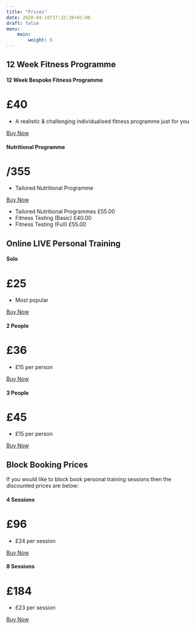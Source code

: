 ```yaml
---
title: "Prices"
date: 2020-04-18T17:32:38+01:00
draft: false
menu:
    main:
        weight: 6
---
```


<!Added by Spud to buy fitness programme online-->
## 12 Week Fitness Programme
<div class="container">
    <div class="card-deck mb-3 text-center">
        <div class="card mb-4 box-shadow">
            <div class="card-header">
                <h4 class="my-0 font-weight-normal">12 Week Bespoke Fitness Programme</h4>
            </div>
            <div class="card-body">
                <h1 class="card-title pricing-card-title">£40</h1>
                <ul class="list-unstyled mt-3 mb-4">
                    <li>A realistic & challenging individualised fitness programme just for you</li>
                </ul>
                <a class="btn btn-lg btn-block btn-info"
                href=https://app.acuityscheduling.com/catalog.php?owner=14767332&action=addCart&clear=1&id=834133> Buy Now</a>
            </div>
        </div>
          <div class="card mb-4 box-shadow">
            <div class="card-header">
                <h4 class="my-0 font-weight-normal">Nutritional Programme</h4>
            </div>
            <div class="card-body">
                <h1 class="card-title pricing-card-title">/355</h1>
                <ul class="list-unstyled mt-3 mb-4">
                    <li>Tailored Nutritional Programme</li>
                </ul>
                <a class="btn btn-lg btn-block btn-info"
                href="https://app.acuityscheduling.com/catalog.php?owner=14767332&action=addCart&clear=1&id=799646"
                role="button"> Buy Now</a>
            </div>
        </div>
   </div>
  </div>
   

- Tailored Nutritional Programmes £55.00
- Fitness Testing (Basic) £40.00
- Fitness Testing (Full) £55.00

<!--Added by Spud 19/04/2020 Including Video PT prices-->

## Online LIVE Personal Training

<div class="container">
    <div class="card-deck mb-3 text-center">
        <div class="card mb-4 box-shadow">
            <div class="card-header">
                <h4 class="my-0 font-weight-normal">Solo</h4>
            </div>
            <div class="card-body">
                <h1 class="card-title pricing-card-title">£25</h1>
                <ul class="list-unstyled mt-3 mb-4">
                    <li>Most popular</li>
                </ul>
                <a class="btn btn-lg btn-block btn-info"
                href="https://app.acuityscheduling.com/catalog.php?owner=14767332&action=addCart&clear=1&id=799645"
                role="button"> Buy Now</a>
            </div>
        </div>
        <div class="card mb-4 box-shadow">
            <div class="card-header">
                <h4 class="my-0 font-weight-normal">2 People</h4>
            </div>
            <div class="card-body">
                <h1 class="card-title pricing-card-title">£36</h1>
                <ul class="list-unstyled mt-3 mb-4">
                    <li>£15 per person</li>
                </ul>
                <a class="btn btn-lg btn-block btn-info"
                href="https://app.acuityscheduling.com/catalog.php?owner=14767332&action=addCart&clear=1&id=799646"
                role="button"> Buy Now</a>
            </div>
        </div>
        <div class="card mb-4 box-shadow">
            <div class="card-header">
                <h4 class="my-0 font-weight-normal">3 People</h4>
            </div>
            <div class="card-body">
                <h1 class="card-title pricing-card-title">£45</h1>
                <ul class="list-unstyled mt-3 mb-4">
                    <li>£15 per person</li>
                </ul>
                <a class="btn btn-lg btn-block btn-info"
                href="https://app.acuityscheduling.com/catalog.php?owner=14767332&action=addCart&clear=1&id=799648"
                role="button"> Buy Now</a>
            </div>
        </div>
    </div>
</div>
<!--End of Spud's additions for LIVE online PT-->

<!--## Personal Training

<div class="container">
  <div class="card-deck mb-3 text-center">
        <div class="card mb-4 box-shadow">
          <div class="card-header">
            <h4 class="my-0 font-weight-normal">Solo</h4>
          </div>
          <div class="card-body">
            <h1 class="card-title pricing-card-title">£30</h1>
            <ul class="list-unstyled mt-3 mb-4">
              <li>Most popular</li>
            </ul>
            <a class="btn btn-lg btn-block btn-info" href="https://app.acuityscheduling.com/catalog.php?owner=14767332&action=addCart&clear=1&id=548607">Buy Gift Voucher</a>
          </div>
        </div>
        <div class="card mb-4 box-shadow">
          <div class="card-header">
            <h4 class="my-0 font-weight-normal">2 People</h4>
          </div>
          <div class="card-body">
            <h1 class="card-title pricing-card-title">£70</h1>
            <ul class="list-unstyled mt-3 mb-4">
              <li>£35 per person</li>
            </ul>
            <a class="btn btn-lg btn-block btn-info" href="https://app.acuityscheduling.com/catalog.php?owner=14767332&action=addCart&clear=1&id=548609">Buy Gift Voucher</a>
          </div>
        </div>
        <div class="card mb-4 box-shadow">
          <div class="card-header">
            <h4 class="my-0 font-weight-normal">3 People</h4>
          </div>
          <div class="card-body">
            <h1 class="card-title pricing-card-title">£120</h1>
            <ul class="list-unstyled mt-3 mb-4">
              <li>£40 per person</li>
            </ul>
            <a class="btn btn-lg btn-block btn-info" href="https://app.acuityscheduling.com/catalog.php?owner=14767332&action=addCart&clear=1&id=548610">Buy Gift Voucher</a>
          </div>
        </div>
      </div>
    </div>-->

<!--Added by Spud block booking for LIVE online PT-->
## Block Booking Prices

If you would like to block book personal training sessions then the discounted prices are below:

<div class="container">
  <div class="card-deck mb-4 text-center">
        <div class="card mb-3 box-shadow">
          <div class="card-header">
            <h4 class="my-0 font-weight-normal">4 Sessions</h4>
          </div>
          <div class="card-body">
            <h1 class="card-title pricing-card-title">£96</h1>
            <ul class="list-unstyled mt-3 mb-4">
              <li>£24 per session</li>
            </ul>
           <a class="btn btn-lg btn-block btn-info" href="https://app.acuityscheduling.com/catalog.php?owner=14767332&action=addCart&clear=1&id=799641" role= "button"> Buy Now</a>
          </div>
        </div>
        <div class="card mb-3 box-shadow">
          <div class="card-header">
            <h4 class="my-0 font-weight-normal">8 Sessions</h4>
          </div>
          <div class="card-body">
            <h1 class="card-title pricing-card-title">£184</h1>
            <ul class="list-unstyled mt-3 mb-4">
              <li>£23 per session</li>
            </ul>
            <a class="btn btn-lg btn-block btn-info" href="https://app.acuityscheduling.com/catalog.php?owner=14767332&action=addCart&clear=1&id=799642" role= "button"> Buy Now</a>
          </div>
        </div>
<!--End Spud additions for block bookings for live online PT-->
            
<!--## Block Booking Prices

If you would like to block book personal training sessions then the discounted prices, which are based on a minimum of 2 hours of personal training a week which are outside or at your home, are below:

<div class="container">
  <div class="card-deck mb-4 text-center">
        <div class="card mb-3 box-shadow">
          <div class="card-header">
            <h4 class="my-0 font-weight-normal">4 Sessions</h4>
          </div>
          <div class="card-body">
            <h1 class="card-title pricing-card-title">£116</h1>
            <ul class="list-unstyled mt-3 mb-4">
              <li>£29 per session</li>
            </ul>
            <a class="btn btn-lg btn-block btn-info" href="https://app.acuityscheduling.com/catalog.php?owner=14767332&action=addCart&clear=1&id=548607">Buy Gift Voucher</a>
          </div>
        </div>
        <div class="card mb-3 box-shadow">
          <div class="card-header">
            <h4 class="my-0 font-weight-normal">8 Sessions</h4>
          </div>
          <div class="card-body">
            <h1 class="card-title pricing-card-title">£224</h1>
            <ul class="list-unstyled mt-3 mb-4">
              <li>£28 per session</li>
            </ul>
            <a class="btn btn-lg btn-block btn-info" href="https://app.acuityscheduling.com/catalog.php?owner=14767332&action=addCart&clear=1&id=548609">Buy Gift Voucher</a>
          </div>
        </div>
        <div class="card mb-3 box-shadow">
          <div class="card-header">
            <h4 class="my-0 font-weight-normal">12 Sessions</h4>
          </div>
          <div class="card-body">
            <h1 class="card-title pricing-card-title">£324</h1>
            <ul class="list-unstyled mt-3 mb-4">
              <li>£27 per session</li>
            </ul>
            <a class="btn btn-lg btn-block btn-info" href="https://app.acuityscheduling.com/catalog.php?owner=14767332&action=addCart&clear=1&id=548610">Buy Gift Voucher</a>
          </div>
        </div>
        <div class="card mb-3 box-shadow">
          <div class="card-header">
            <h4 class="my-0 font-weight-normal">20 Sessions</h4>
          </div>
          <div class="card-body">
            <h1 class="card-title pricing-card-title">£520</h1>
            <ul class="list-unstyled mt-3 mb-4">
              <li>£26 per session</li>
            </ul>
            <a class="btn btn-lg btn-block btn-info" href="https://app.acuityscheduling.com/catalog.php?owner=14767332&action=addCart&clear=1&id=548610">Buy Gift Voucher</a>
          </div>
        </div>
    </div>
</div>

Discounts when you train with a friend. Block book 1:2 personal training sessions!

If you would like to block book personal training sessions for **yourself and another** to train at the same time then the discounted prices, which are based on at least 2 hours of personal training a week which are outside or at your home, are below:

<div class="container">
  <div class="card-deck mb-4 text-center">
        <div class="card mb-3 box-shadow">
          <div class="card-header">
            <h4 class="my-0 font-weight-normal">4 Sessions</h4>
          </div>
          <div class="card-body">
            <h1 class="card-title pricing-card-title">£132</h1>
            <ul class="list-unstyled mt-3 mb-4">
              <li>£33 per session</li>
            </ul>
            <a class="btn btn-lg btn-block btn-info" href="https://app.acuityscheduling.com/catalog.php?owner=14767332&action=addCart&clear=1&id=548607">Buy Gift Voucher</a>
          </div>
        </div>
        <div class="card mb-3 box-shadow">
          <div class="card-header">
            <h4 class="my-0 font-weight-normal">8 Sessions</h4>
          </div>
          <div class="card-body">
            <h1 class="card-title pricing-card-title">£256</h1>
            <ul class="list-unstyled mt-3 mb-4">
              <li>£32 per session</li>
            </ul>
            <a class="btn btn-lg btn-block btn-info" href="https://app.acuityscheduling.com/catalog.php?owner=14767332&action=addCart&clear=1&id=548609">Buy Gift Voucher</a>
          </div>
        </div>
        <div class="card mb-3 box-shadow">
          <div class="card-header">
            <h4 class="my-0 font-weight-normal">12 Sessions</h4>
          </div>
          <div class="card-body">
            <h1 class="card-title pricing-card-title">£372</h1>
            <ul class="list-unstyled mt-3 mb-4">
              <li>£31 per session</li>
            </ul>
            <a class="btn btn-lg btn-block btn-info" href="https://app.acuityscheduling.com/catalog.php?owner=14767332&action=addCart&clear=1&id=548610">Buy Gift Voucher</a>
          </div>
        </div>
        <div class="card mb-3 box-shadow">
          <div class="card-header">
            <h4 class="my-0 font-weight-normal">20 Sessions</h4>
          </div>
          <div class="card-body">
            <h1 class="card-title pricing-card-title">£600</h1>
            <ul class="list-unstyled mt-3 mb-4">
              <li>£30 per session</li>
            </ul>
            <a class="btn btn-lg btn-block btn-info" href="https://app.acuityscheduling.com/catalog.php?owner=14767332&action=addCart&clear=1&id=548610">Buy Gift Voucher</a>
          </div>
        </div>
    </div>
</div>

</div>-->
